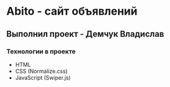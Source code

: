 # Abito - сайт объявлений 

## Выполнил проект - Демчук Владислав

### Технологии в проекте 
- HTML
- CSS (Normalize.css)
- JavaScript (Swiper.js)
